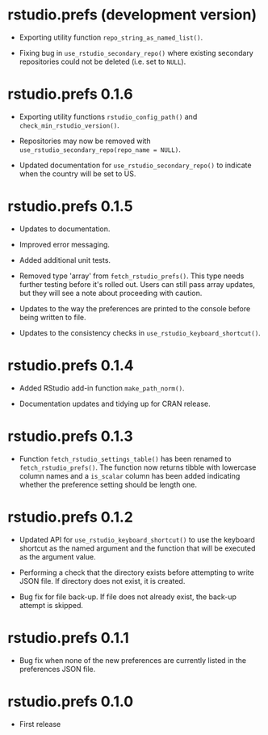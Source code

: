 # rstudio.prefs (development version)

* Exporting utility function `repo_string_as_named_list()`.

* Fixing bug in `use_rstudio_secondary_repo()` where existing secondary repositories could not be deleted (i.e. set to `NULL`).

# rstudio.prefs 0.1.6

* Exporting utility functions `rstudio_config_path()` and `check_min_rstudio_version()`.

* Repositories may now be removed with `use_rstudio_secondary_repo(repo_name = NULL)`.

* Updated documentation for `use_rstudio_secondary_repo()` to indicate when the country will be set to US.

# rstudio.prefs 0.1.5

* Updates to documentation.

* Improved error messaging.

* Added additional unit tests.

* Removed type 'array' from `fetch_rstudio_prefs()`. This type needs further testing before it's rolled out. Users can still pass array updates, but they will see a note about proceeding with caution.

* Updates to the way the preferences are printed to the console before being written to file.

* Updates to the consistency checks in `use_rstudio_keyboard_shortcut()`.

# rstudio.prefs 0.1.4

* Added RStudio add-in function `make_path_norm()`.

* Documentation updates and tidying up for CRAN release.

# rstudio.prefs 0.1.3

* Function `fetch_rstudio_settings_table()` has been renamed to `fetch_rstudio_prefs()`. The function now returns tibble with lowercase column names and a `is_scalar` column has been added indicating whether the preference setting should be length one.

# rstudio.prefs 0.1.2

* Updated API for `use_rstudio_keyboard_shortcut()` to use the keyboard shortcut as the named argument and the function that will be executed as the argument value.

* Performing a check that the directory exists before attempting to write JSON file. If directory does not exist, it is created.

* Bug fix for file back-up. If file does not already exist, the back-up attempt is skipped.

# rstudio.prefs 0.1.1

* Bug fix when none of the new preferences are currently listed in the preferences JSON file.

# rstudio.prefs 0.1.0

* First release
